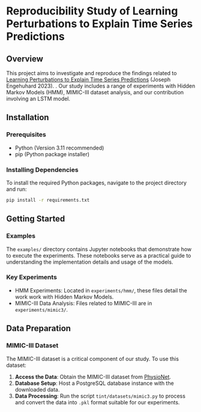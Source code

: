 # Reproducibility Study of Learning Perturbations to Explain Time Series Predictions

## Overview
This project aims to investigate and reproduce the findings related to [Learning Perturbations to Explain Time Series Predictions](https://doi.org/10.48550/arXiv.2305.18840) (Joseph Engehuhard 2023). . Our study includes a range of experiments with Hidden Markov Models (HMM), MIMIC-III dataset analysis, and our contribution involving an LSTM model.

## Installation

### Prerequisites
- Python (Version 3.11 recommended)
- pip (Python package installer)

### Installing Dependencies
To install the required Python packages, navigate to the project directory and run:

```bash
pip install -r requirements.txt
```

## Getting Started

### Examples
The `examples/` directory contains Jupyter notebooks that demonstrate how to execute the experiments. These notebooks serve as a practical guide to understanding the implementation details and usage of the models.

### Key Experiments
- HMM Experiments: Located in `experiments/hmm/`, these files detail the work work with Hidden Markov Models.
- MIMIC-III Data Analysis: Files related to MIMIC-III are in `experiments/mimic3/`.


## Data Preparation

### MIMIC-III Dataset
The MIMIC-III dataset is a critical component of our study. To use this dataset:

1. **Access the Data**: Obtain the MIMIC-III dataset from [PhysioNet](https://physionet.org/content/mimiciii/1.4/).
2. **Database Setup**: Host a PostgreSQL database instance with the downloaded data.
3. **Data Processing**: Run the script `tint/datasets/mimic3.py` to process and convert the data into `.pkl` format suitable for our experiments.

